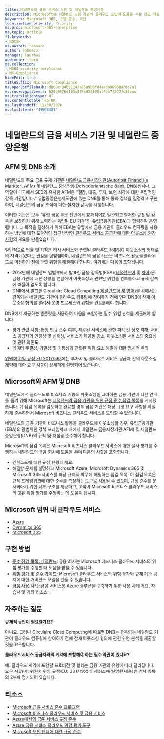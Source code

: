 ```yaml
---
title: 네덜란드의 금융 서비스 기관 및 네덜란드 중앙은행
description: Microsoft는 네덜란드 금융 기관의 클라우드 도입에 도움을 주는 참고 자료를 게시했습니다.
keywords: Microsoft 365, 규정 준수, 제안
localization_priority: Priority
ms.prod: microsoft-365-enterprise
ms.topic: article
f1.keywords:
- NOCSH
ms.author: robmazz
author: robmazz
manager: laurawi
audience: itpro
ms.collection:
- M365-security-compliance
- MS-Compliance
hideEdit: true
titleSuffix: Microsoft Compliance
ms.openlocfilehash: d860cf04b91143a65a9b0fd4aad090968a7de7a1
ms.sourcegitcommit: 626b0076d133e588cd28598c149a7f272fc18bae
ms.translationtype: HT
ms.contentlocale: ko-KR
ms.lasthandoff: 11/30/2020
ms.locfileid: "49508481"
---
```

# <a name="dutch-authority-for-the-financial-markets-and-the-central-bank-of-the-netherlands"></a>네덜란드의 금융 서비스 기관 및 네덜란드 중앙은행

## <a name="about-the-afm-and-dnb"></a>AFM 및 DNB 소개

네덜란드의 주요 금융 규제 기관은 [네덜란드 금융시장기관](https://afm.nl/en)([Autoriteit Financiële Markten, AFM](https://afm.nl/)) 및 [네덜란드 중앙은행](https://www.dnb.nl/en/home/index.jsp)([De Nederlandsche Bank, DNB](https://www.dnb.nl/home/))입니다. 그 역할이 미국에서 SEC와 유사한 AFM은 "절감, 대출, 투자, 보험 시장에 대한 독립적인 감독 기관입니다." 유럽중앙은행제도권에 있는 DNB를 통해 통화 정책을 결정하고 구현하며, 네덜란드의 금융 조직에 대한 철저한 감독을 시행합니다.  
  
이러한 기관은 모두 "유럽 금융 부문 전반에서 효과적이고 일관되고 철저한 규정 및 감독을 보장하기 위해 노력하는 독립된 EU 기관"인 유럽금융기관(EBA)과 협력하여 운영됩니다. 그 목적을 달성하기 위해 EBA는 유럽에서 금융 기관이 클라우드 컴퓨팅을 사용하는 방법에 대한 포괄적인 접근 방법인 [클라우드 서비스 공급자에 대한 아웃소싱 권장 사항](https://eba.europa.eu/sites/default/documents/files/documents/10180/1848359/c1005743-567e-40fc-a995-d05fb93df5d1/Draft%20Recommendation%20on%20outsourcing%20to%20Cloud%20Service%20%20%28EBA-CP-2017-06%29.pdf )의 개요를 만들었습니다.  
  
일반적으로 법률 및 지침은 타사 서비스와 관련된 클라우드 컴퓨팅이 아웃소싱의 형태로의 자격이 있다는 관점을 뒷받침하며, 네덜란드의 금융 기관은 비즈니스 활동을 클라우드로 이전하기 전에 관련 위험을 해결해야 합니다. 여기에는 다음이 포함됩니다.

- 2018년에 네덜란드 입법부에서 발표한 금융 감독법(FSA)([네덜란드어](https://wetten.overheid.nl/BWBR0020368/2018-02-09) 및 [영어](https://www.toezicht.dnb.nl/en/binaries/51-217291.pdf))은 금융 기관에 대한 상황을 연결하여 아웃소싱과 관련된 위험을 컨트롤하고 규제 감독에 차질이 없도록 합니다.
- DNB에서 발표한 Circulaire Cloud Computing([네덜란드어](https://www.toezicht.dnb.nl/binaries/50-224828.pdf) 및 [영어](https://www.toezicht.dnb.nl/en/binaries/51-224828.pdf))을 위해서는 감독되는 네덜란드 기관이 클라우드 컴퓨팅에 참여하기 전에 먼저 DNB에 잠재 아웃소싱 협의를 알려서 운영 프로세스와 위험을 컨트롤해야 합니다.

DNB에서 제공하는 템플릿을 사용하여 다음을 포함하는 필수 위험 분석을 제출해야 합니다.

- 평가 관련 사항: 현행 법규 준수 여부, 제공된 서비스에 관한 파티 간 상호 이해, 서비스 공급자의 안정성 및 신뢰성, 서비스가 제공될 장소, 아웃소싱된 서비스의 중요성 및 관련 의존도.
- 데이터 무결성, 기밀성 및 가용성과 관련된 위험 요소 해결에 대한 명시적 주의

[위원회 위임 규정 EU 2017/565](https://eur-lex.europa.eu/legal-content/EN/TXT/?uri=CELEX:32017R0565)에는 투자사 및 클라우드 서비스 공급자 간의 아웃소싱 계약에 대한 요구 사항이 상세하게 설명되어 있습니다.

## <a name="microsoft-and-the-afm-and-dnb"></a>Microsoft와 AFM 및 DNB

네덜란드에서 클라우드로 비즈니스 기능의 아웃소싱을 고려하는 금융 기관에 대한 안내를 돕기 위해 Microsoft는 [네덜란드의 금융 기관을 위한 규정 준수 점검 목록](https://aka.ms/FinServ-Guide-Netherlands)을 게시했습니다. 이 점검 목록을 검토하고 완료할 경우 금융 기관은 해당 규정 요구 사항을 확실하게 준수하면서 Microsoft 비즈니스 클라우드 서비스를 도입할 수 있습니다.  
  
네덜란드의 금융 기관이 비즈니스 활동을 클라우드에 아웃소싱할 경우, 유럽금융기관(EBA)의 광범위한 정책 프레임워크 내에서 네덜란드 금융시장기관(AFM) 및 네덜란드 중앙은행(DNB)의 규칙 및 지침을 준수해야 합니다.  
  
Microsoft의 점검 목록은 Microsoft 비즈니스 클라우드 서비스에 대한 실사 평가를 수행하는 네덜란드의 금융 회사에 도움을 주며 다음의 사항을 포함합니다.

- 컨텍스트에 대한 규정 현황의 개요.
- 해결할 문제를 설명하고 Microsoft Azure, Microsoft Dynamics 365 및 Microsoft 365 서비스를 해당 규제적 의무에 매핑하는 점검 목록. 이 점검 목록은 규제 프레임워크에 대한 준수를 측정하는 도구로 사용될 수 있으며, 규정 준수를 문서화하기 위한 내부 구조를 제공하고, 고객이 Microsoft 비즈니스 클라우드 서비스의 고유 위험 평가를 수행하는 데 도움이 됩니다.

## <a name="microsoft-in-scope-cloud-services"></a>Microsoft 범위 내 클라우드 서비스

- [Azure](https://aka.ms/AzureCompliance)
- [Dynamics 365](https://aka.ms/d365-compliance-list)
- [Microsoft 365](https://aka.ms/o365-compliance-framework)

## <a name="how-to-implement"></a>구현 방법

- [준수 점검 목록: 네덜란드](https://aka.ms/FinServ-Guide-Netherlands): 금융 회사는 Microsoft 비즈니스 클라우드 서비스의 위험 평가를 수행할 때 도움을 받을 수 있습니다.
- [위험 평가 및 준수 가이드](https://aka.ms/RiskGovernanceGuide): Microsoft 클라우드 서비스의 위험 평가와 규제 기관 공지에 대한 거버넌스 모델을 만들 수 있습니다.
- [금융 사용 사례](https://docs.microsoft.com/azure/industry/financial/): 금융 서비스용 Azure 솔루션을 구축하기 위한 사용 사례 개요, 자습서 및 기타 리소스.

## <a name="frequently-asked-questions"></a>자주하는 질문

**규제적 승인이 필요한가요?**

아니요. 그러나 Circulaire Cloud Computing에 따르면 DNB는 감독되는 네덜란드 기관이 클라우드 컴퓨팅에 참여하기 전에 잠재 아웃소싱 협의에 관한 위험 분석을 제출할 것을 요구합니다.

**클라우드 서비스 공급자와의 계약에 포함해야 하는 필수 약관이 있나요?**

예. 클라우드 계약에 포함할 프로비전 및 협의는 금융 기관의 유형에 따라 달라집니다. 요구 사항(예: 위원회 위임 규정(EU) 2017/565의 제31조에 설명된 내용)은 검사 목록의 2부에 명시되어 있습니다.

## <a name="resources"></a>리소스

- [Microsoft 금융 서비스 준수 프로그램](https://aka.ms/FSCP-Print)
- [Microsoft 비즈니스 클라우드 서비스 및 금융 서비스](https://servicetrust.microsoft.com/viewpage/financialservicesoverview)
- [Azure에서의 금융 서비스 규정 준수](https://azure.microsoft.com/resources/videos/azurecon-2015-financial-services-compliance-in-azure/)
- [Azure 금융 서비스 클라우드 위험 평가 도구](https://aka.ms/FFIEC-CSDT)
- [Microsoft 보안 센터에 대한 규정 준수](https://www.microsoft.com/trust-center/compliance/compliance-overview)
